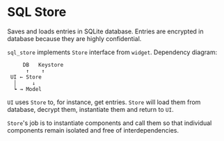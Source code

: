 # SQL Store

Saves and loads entries in SQLite database. Entries are encrypted in database because they are highly confidential.

`sql_store` implements `Store` interface from `widget`. Dependency diagram:

```
     DB   Keystore
      ↑    ↑
 UI ← Store
  │     ↓
  ┕ → Model
```

`UI` uses `Store` to, for instance, get entries. `Store` will load them from database, decrypt them, instantiate them and return to `UI`.

`Store`'s job is to instantiate components and call them so that individual components remain isolated and free of interdependencies.
